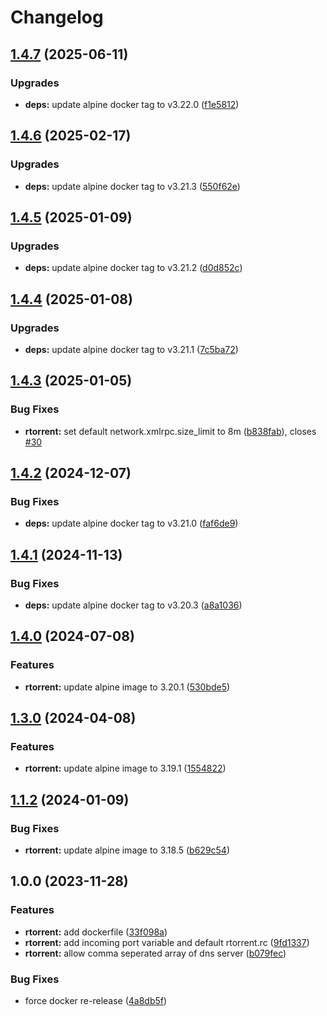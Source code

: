 # Changelog

## [1.4.7](https://github.com/lupusbytes/vpn-rtorrent-flood/compare/rtorrent@v1.4.6...rtorrent@v1.4.7) (2025-06-11)


### Upgrades

* **deps:** update alpine docker tag to v3.22.0 ([f1e5812](https://github.com/lupusbytes/vpn-rtorrent-flood/commit/f1e5812b55adf3fb0855683cb29858d02cb4bbc1))

## [1.4.6](https://github.com/lupusbytes/vpn-rtorrent-flood/compare/rtorrent@v1.4.5...rtorrent@v1.4.6) (2025-02-17)


### Upgrades

* **deps:** update alpine docker tag to v3.21.3 ([550f62e](https://github.com/lupusbytes/vpn-rtorrent-flood/commit/550f62eb68ad0ee57aeba8ff56dcabfc186437ec))

## [1.4.5](https://github.com/lupusbytes/vpn-rtorrent-flood/compare/rtorrent@v1.4.4...rtorrent@v1.4.5) (2025-01-09)


### Upgrades

* **deps:** update alpine docker tag to v3.21.2 ([d0d852c](https://github.com/lupusbytes/vpn-rtorrent-flood/commit/d0d852c50b31526714cb4f3a2554e0d52d456541))

## [1.4.4](https://github.com/lupusbytes/vpn-rtorrent-flood/compare/rtorrent@v1.4.3...rtorrent@v1.4.4) (2025-01-08)


### Upgrades

* **deps:** update alpine docker tag to v3.21.1 ([7c5ba72](https://github.com/lupusbytes/vpn-rtorrent-flood/commit/7c5ba72592283d0abef42ebf2b462e09711b3733))

## [1.4.3](https://github.com/lupusbytes/vpn-rtorrent-flood/compare/rtorrent@v1.4.2...rtorrent@v1.4.3) (2025-01-05)


### Bug Fixes

* **rtorrent:** set default network.xmlrpc.size_limit to 8m ([b838fab](https://github.com/lupusbytes/vpn-rtorrent-flood/commit/b838fab4090be762c83aa0b975660a3af3f3ad37)), closes [#30](https://github.com/lupusbytes/vpn-rtorrent-flood/issues/30)

## [1.4.2](https://github.com/lupusbytes/vpn-rtorrent-flood/compare/rtorrent@v1.4.1...rtorrent@v1.4.2) (2024-12-07)


### Bug Fixes

* **deps:** update alpine docker tag to v3.21.0 ([faf6de9](https://github.com/lupusbytes/vpn-rtorrent-flood/commit/faf6de94ad563cdfb2f854bd446e783c2643ee2e))

## [1.4.1](https://github.com/lupusbytes/vpn-rtorrent-flood/compare/rtorrent-v1.4.0...rtorrent@v1.4.1) (2024-11-13)


### Bug Fixes

* **deps:** update alpine docker tag to v3.20.3 ([a8a1036](https://github.com/lupusbytes/vpn-rtorrent-flood/commit/a8a10367916e91fd60a5062286b7c7a1ccd5316f))

## [1.4.0](https://github.com/lupusbytes/vpn-rtorrent-flood/compare/v1.3.0...v1.4.0) (2024-07-08)


### Features

* **rtorrent:** update alpine image to 3.20.1 ([530bde5](https://github.com/lupusbytes/vpn-rtorrent-flood/commit/530bde5222ca6333205bfce57bf8c0dc7cd6e7f0))

## [1.3.0](https://github.com/lupusbytes/vpn-rtorrent-flood/compare/v1.2.0...v1.3.0) (2024-04-08)


### Features

* **rtorrent:** update alpine image to 3.19.1 ([1554822](https://github.com/lupusbytes/vpn-rtorrent-flood/commit/1554822b1c39fad2141271838ad35c755fb2c632))

## [1.1.2](https://github.com/lupusbytes/vpn-rtorrent-flood/compare/v1.1.1...v1.1.2) (2024-01-09)


### Bug Fixes

* **rtorrent:** update alpine image to 3.18.5 ([b629c54](https://github.com/lupusbytes/vpn-rtorrent-flood/commit/b629c54413cc82736132dc5a23879e7d0b1a90ce))

## 1.0.0 (2023-11-28)


### Features

* **rtorrent:** add dockerfile ([33f098a](https://github.com/lupusbytes/vpn-rtorrent-flood/commit/33f098a49d14bf4655e956ac4079643dfc5611b6))
* **rtorrent:** add incoming port variable and default rtorrent.rc ([9fd1337](https://github.com/lupusbytes/vpn-rtorrent-flood/commit/9fd133735c02f2dce0e7ac79a1d9d6b8ff7bd1b8))
* **rtorrent:** allow comma seperated array of dns server ([b079fec](https://github.com/lupusbytes/vpn-rtorrent-flood/commit/b079fecf69da784697f0b76ec99fa23dffa025e1))


### Bug Fixes

* force docker re-release ([4a8db5f](https://github.com/lupusbytes/vpn-rtorrent-flood/commit/4a8db5f7530d17deda5daed187c8bb3ffda51b1f))
